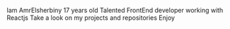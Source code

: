 Iam AmrElsherbiny 17 years old 
Talented FrontEnd developer
working with Reactjs
Take a look on my projects and repositories 
Enjoy
